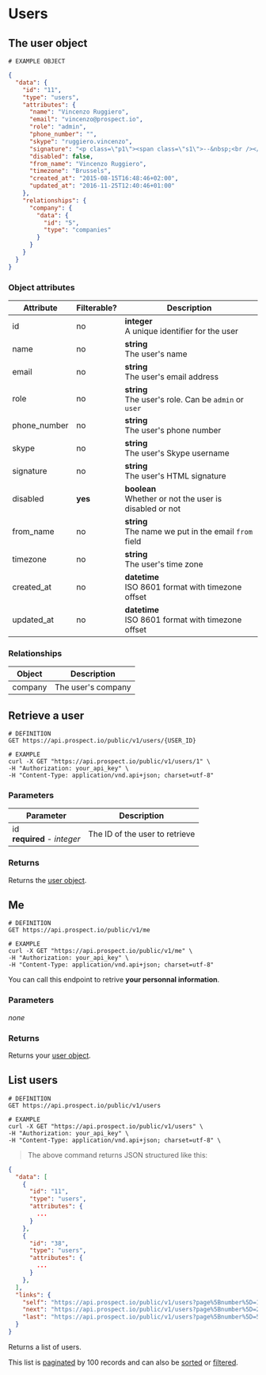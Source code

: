 # Users
## The user object
```
# EXAMPLE OBJECT
```

```json
{
  "data": {
    "id": "11",
    "type": "users",
    "attributes": {
      "name": "Vincenzo Ruggiero",
      "email": "vincenzo@prospect.io",
      "role": "admin",
      "phone_number": "",
      "skype": "ruggiero.vincenzo",
      "signature": "<p class=\"p1\"><span class=\"s1\">--&nbsp;<br /></span><span class=\"s1\"><strong>Vincenzo Ruggiero<br /></strong></span><span class=\"s1\">Founder<br /></span><span class=\"s2\"><a href=\"https://prospect.io/\"><strong>Prospect.io</strong><br /></a></span><span class=\"s2\"><a href=\"mailto:vincenzo@prospect.io\">vincenzo@prospect.io</a></span></p>",
      "disabled": false,
      "from_name": "Vincenzo Ruggiero",
      "timezone": "Brussels",
      "created_at": "2015-08-15T16:48:46+02:00",
      "updated_at": "2016-11-25T12:40:46+01:00"
    },
    "relationships": {
      "company": {
        "data": {
          "id": "5",
          "type": "companies"
        }
      }
    }
  }
}
```

### Object attributes
Attribute | Filterable? | Description
--------- | ----------- | -----------
id | no | **integer** <br />A unique identifier for the user
name | no | **string** <br />The user's name
email | no | **string** <br />The user's email address
role | no | **string** <br />The user's role. Can be `admin` or `user`
phone_number | no | **string** <br />The user's phone number
skype | no | **string** <br />The user's Skype username
signature | no | **string** <br />The user's HTML signature
disabled | **yes** | **boolean** <br />Whether or not the user is disabled or not
from_name | no | **string** <br />The name we put in the email `from` field
timezone | no | **string** <br />The user's time zone
created_at | no | **datetime** <br />ISO 8601 format with timezone offset
updated_at | no | **datetime** <br />ISO 8601 format with timezone offset

### Relationships
Object | Description
--------- | -----------
company | The user's company


## Retrieve a user
```shell
# DEFINITION
GET https://api.prospect.io/public/v1/users/{USER_ID}

# EXAMPLE
curl -X GET "https://api.prospect.io/public/v1/users/1" \
-H "Authorization: your_api_key" \
-H "Content-Type: application/vnd.api+json; charset=utf-8"
```

### Parameters
Parameter | Description
--------- | -----------
id<br />**required** - *integer* | The ID of the user to retrieve

### Returns
Returns the [user object](#the-user-object).

## Me
```shell
# DEFINITION
GET https://api.prospect.io/public/v1/me

# EXAMPLE
curl -X GET "https://api.prospect.io/public/v1/me" \
-H "Authorization: your_api_key" \
-H "Content-Type: application/vnd.api+json; charset=utf-8"
```

You can call this endpoint to retrive **your personnal information**.

### Parameters
*none*

### Returns
Returns your [user object](#the-user-object).

## List users
```shell
# DEFINITION
GET https://api.prospect.io/public/v1/users

# EXAMPLE
curl -X GET "https://api.prospect.io/public/v1/users" \
-H "Authorization: your_api_key" \
-H "Content-Type: application/vnd.api+json; charset=utf-8" \
```

> The above command returns JSON structured like this:

```json
{
  "data": [
    {
      "id": "11",
      "type": "users",
      "attributes": {
        ...
      }
    },
    {
      "id": "38",
      "type": "users",
      "attributes": {
        ...
      }
    },
  ],
  "links": {
    "self": "https://api.prospect.io/public/v1/users?page%5Bnumber%5D=1&page%5Bsize%5D=100",
    "next": "https://api.prospect.io/public/v1/users?page%5Bnumber%5D=2&page%5Bsize%5D=100",
    "last": "https://api.prospect.io/public/v1/users?page%5Bnumber%5D=5&page%5Bsize%5D=100"
  }
}
```

Returns a list of users.

This list is [paginated](#pagination) by 100 records and can also be [sorted](#sorting) or [filtered](#filtering).

